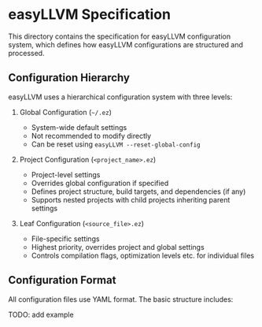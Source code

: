 # easyLLVM Specification

This directory contains the specification for easyLLVM configuration system, which defines how easyLLVM configurations are structured and processed.

## Configuration Hierarchy

easyLLVM uses a hierarchical configuration system with three levels:

1. Global Configuration (`~/.ez`)
   - System-wide default settings
   - Not recommended to modify directly
   - Can be reset using `easyLLVM --reset-global-config`

2. Project Configuration (`<project_name>.ez`) 
   - Project-level settings
   - Overrides global configuration if specified
   - Defines project structure, build targets, and dependencies (if any)
   - Supports nested projects with child projects inheriting parent settings

3. Leaf Configuration (`<source_file>.ez`)
   - File-specific settings
   - Highest priority, overrides project and global settings
   - Controls compilation flags, optimization levels etc. for individual files

## Configuration Format

All configuration files use YAML format. The basic structure includes:

TODO: add example
